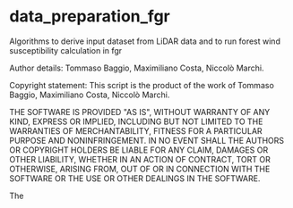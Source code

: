 # data_preparation_fgr
Algorithms to derive input dataset from LiDAR data and to run forest wind susceptibility calculation in fgr

Author details: Tommaso Baggio, Maximiliano Costa, Niccolò Marchi. 

Copyright statement: This script is the product of the work of Tommaso Baggio, Maximiliano Costa, Niccolò Marchi.

THE SOFTWARE IS PROVIDED "AS IS", WITHOUT WARRANTY OF ANY KIND, EXPRESS OR IMPLIED, INCLUDING BUT NOT LIMITED TO THE WARRANTIES OF MERCHANTABILITY, FITNESS FOR A PARTICULAR PURPOSE AND NONINFRINGEMENT. IN NO EVENT SHALL THE AUTHORS OR COPYRIGHT HOLDERS BE LIABLE FOR ANY CLAIM, DAMAGES OR OTHER LIABILITY, WHETHER IN AN ACTION OF CONTRACT, TORT OR OTHERWISE, ARISING FROM, OUT OF OR IN CONNECTION WITH THE SOFTWARE OR THE USE OR OTHER DEALINGS IN THE SOFTWARE.

The 
